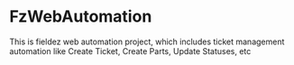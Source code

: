 # FzWebAutomation
This is fieldez web automation project, which includes ticket management automation like Create Ticket, Create Parts, Update Statuses, etc
